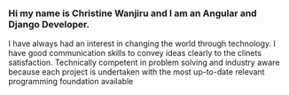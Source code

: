 ### Hi my name is Christine Wanjiru and l am an Angular and Django Developer.

I have always had an interest in changing the world through technology. I have good communication skills to convey ideas clearly to the clinets satisfaction. Technically competent in problem solving and industry aware because each project is undertaken with the most up-to-date relevant programming foundation available

<!--
**cwanjiru/cwanjiru** is a ✨ _special_ ✨ repository because its `README.md` (this file) appears on your GitHub profile.

Here are some ideas to get you started:

- 🔭 I’m currently working on ...
- 🌱 I’m currently learning ...
- 👯 I’m looking to collaborate on ...
- 🤔 I’m looking for help with ...
- 💬 Ask me about ...
- 📫 How to reach me: ...
- 😄 Pronouns: ...
- ⚡ Fun fact: ...
-->
